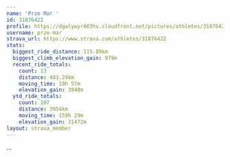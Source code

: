 ```yaml
---
name: 'Prze Mar '
id: 31876422
profile: https://dgalywyr863hv.cloudfront.net/pictures/athletes/31876422/22548952/3/large.jpg
username: prze-mar
strava_url: https://www.strava.com/athletes/31876422
stats:
  biggest_ride_distance: 115.89km
  biggest_climb_elevation_gain: 979m
  recent_ride_totals:
    count: 13
    distance: 483.24km
    moving_time: 19h 57m
    elevation_gain: 3948m
  ytd_ride_totals:
    count: 107
    distance: 3954km
    moving_time: 159h 29m
    elevation_gain: 31472m
layout: strava_member
--- 
```

...
